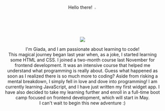 <p align="center">Hello there! <img width="2%" src="https://user-images.githubusercontent.com/74038190/213844263-a8897a51-32f4-4b3b-b5c2-e1528b89f6f3.png">
</p>

<p align="center"><img src="https://user-images.githubusercontent.com/74038190/213760686-dcb02031-af46-4b9d-a6b1-9c367a379d9f.gif"></p>

<p align="center">
I'm Giada, and I am passionate about learning to code! <br>
This magical journey began last year when, as a joke, I started learning some HTML and CSS. I joined a two-month course last November for frontend development. It was an intensive course that helped me understand what programming is really about. Guess what happened as soon as I realized there is so much more to coding? Aside from risking a mental breakdown, I simply fell in love and dove into programming! I am currently learning JavaScript, and I have just written my first widget app. I have also decided to take my learning further and enroll in a full-time boot camp focused on frontend development, which will start in May. <br>
I can't wait to begin this new adventure :)
</p>


